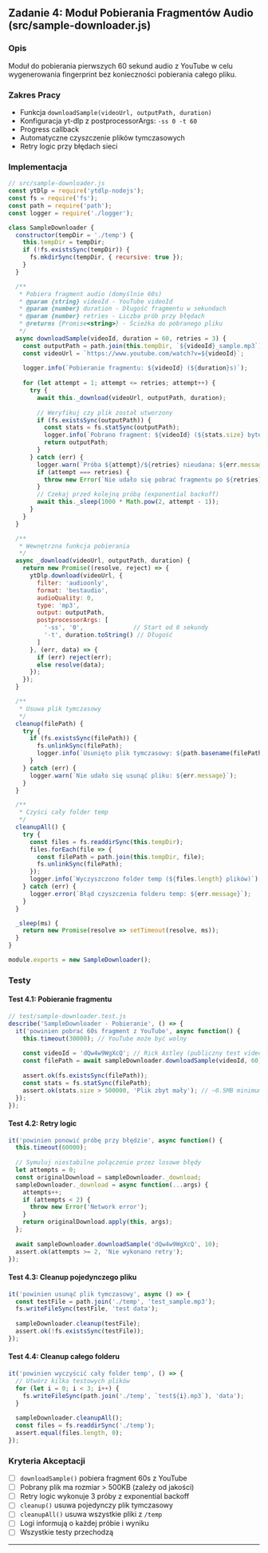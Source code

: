 ## Zadanie 4: Moduł Pobierania Fragmentów Audio (src/sample-downloader.js)

### Opis

Moduł do pobierania pierwszych 60 sekund audio z YouTube w celu wygenerowania fingerprint bez konieczności pobierania całego pliku.

### Zakres Pracy

- Funkcja `downloadSample(videoUrl, outputPath, duration)`
- Konfiguracja yt-dlp z postprocessorArgs: `-ss 0 -t 60`
- Progress callback
- Automatyczne czyszczenie plików tymczasowych
- Retry logic przy błędach sieci


### Implementacja

```javascript
// src/sample-downloader.js
const ytDlp = require('ytdlp-nodejs');
const fs = require('fs');
const path = require('path');
const logger = require('./logger');

class SampleDownloader {
  constructor(tempDir = './temp') {
    this.tempDir = tempDir;
    if (!fs.existsSync(tempDir)) {
      fs.mkdirSync(tempDir, { recursive: true });
    }
  }

  /**
   * Pobiera fragment audio (domyślnie 60s)
   * @param {string} videoId - YouTube videoId
   * @param {number} duration - Długość fragmentu w sekundach
   * @param {number} retries - Liczba prób przy błędach
   * @returns {Promise<string>} - Ścieżka do pobranego pliku
   */
  async downloadSample(videoId, duration = 60, retries = 3) {
    const outputPath = path.join(this.tempDir, `${videoId}_sample.mp3`);
    const videoUrl = `https://www.youtube.com/watch?v=${videoId}`;
    
    logger.info(`Pobieranie fragmentu: ${videoId} (${duration}s)`);
    
    for (let attempt = 1; attempt <= retries; attempt++) {
      try {
        await this._download(videoUrl, outputPath, duration);
        
        // Weryfikuj czy plik został utworzony
        if (fs.existsSync(outputPath)) {
          const stats = fs.statSync(outputPath);
          logger.info(`Pobrano fragment: ${videoId} (${stats.size} bytes)`);
          return outputPath;
        }
      } catch (err) {
        logger.warn(`Próba ${attempt}/${retries} nieudana: ${err.message}`);
        if (attempt === retries) {
          throw new Error(`Nie udało się pobrać fragmentu po ${retries} próbach`);
        }
        // Czekaj przed kolejną próbą (exponential backoff)
        await this._sleep(1000 * Math.pow(2, attempt - 1));
      }
    }
  }

  /**
   * Wewnętrzna funkcja pobierania
   */
  async _download(videoUrl, outputPath, duration) {
    return new Promise((resolve, reject) => {
      ytDlp.download(videoUrl, {
        filter: 'audioonly',
        format: 'bestaudio',
        audioQuality: 0,
        type: 'mp3',
        output: outputPath,
        postprocessorArgs: [
          '-ss', '0',              // Start od 0 sekundy
          '-t', duration.toString() // Długość
        ]
      }, (err, data) => {
        if (err) reject(err);
        else resolve(data);
      });
    });
  }

  /**
   * Usuwa plik tymczasowy
   */
  cleanup(filePath) {
    try {
      if (fs.existsSync(filePath)) {
        fs.unlinkSync(filePath);
        logger.info(`Usunięto plik tymczasowy: ${path.basename(filePath)}`);
      }
    } catch (err) {
      logger.warn(`Nie udało się usunąć pliku: ${err.message}`);
    }
  }

  /**
   * Czyści cały folder temp
   */
  cleanupAll() {
    try {
      const files = fs.readdirSync(this.tempDir);
      files.forEach(file => {
        const filePath = path.join(this.tempDir, file);
        fs.unlinkSync(filePath);
      });
      logger.info(`Wyczyszczono folder temp (${files.length} plików)`);
    } catch (err) {
      logger.error(`Błąd czyszczenia folderu temp: ${err.message}`);
    }
  }

  _sleep(ms) {
    return new Promise(resolve => setTimeout(resolve, ms));
  }
}

module.exports = new SampleDownloader();
```


### Testy

#### Test 4.1: Pobieranie fragmentu

```javascript
// test/sample-downloader.test.js
describe('SampleDownloader - Pobieranie', () => {
  it('powinien pobrać 60s fragment z YouTube', async function() {
    this.timeout(30000); // YouTube może być wolny
    
    const videoId = 'dQw4w9WgXcQ'; // Rick Astley (publiczny test video)
    const filePath = await sampleDownloader.downloadSample(videoId, 60);
    
    assert.ok(fs.existsSync(filePath));
    const stats = fs.statSync(filePath);
    assert.ok(stats.size > 500000, 'Plik zbyt mały'); // ~0.5MB minimum
  });
});
```


#### Test 4.2: Retry logic

```javascript
it('powinien ponowić próbę przy błędzie', async function() {
  this.timeout(60000);
  
  // Symuluj niestabilne połączenie przez losowe błędy
  let attempts = 0;
  const originalDownload = sampleDownloader._download;
  sampleDownloader._download = async function(...args) {
    attempts++;
    if (attempts < 2) {
      throw new Error('Network error');
    }
    return originalDownload.apply(this, args);
  };
  
  await sampleDownloader.downloadSample('dQw4w9WgXcQ', 10);
  assert.ok(attempts >= 2, 'Nie wykonano retry');
});
```


#### Test 4.3: Cleanup pojedynczego pliku

```javascript
it('powinien usunąć plik tymczasowy', async () => {
  const testFile = path.join('./temp', 'test_sample.mp3');
  fs.writeFileSync(testFile, 'test data');
  
  sampleDownloader.cleanup(testFile);
  assert.ok(!fs.existsSync(testFile));
});
```


#### Test 4.4: Cleanup całego folderu

```javascript
it('powinien wyczyścić cały folder temp', () => {
  // Utwórz kilka testowych plików
  for (let i = 0; i < 3; i++) {
    fs.writeFileSync(path.join('./temp', `test${i}.mp3`), 'data');
  }
  
  sampleDownloader.cleanupAll();
  const files = fs.readdirSync('./temp');
  assert.equal(files.length, 0);
});
```


### Kryteria Akceptacji

- [ ] `downloadSample()` pobiera fragment 60s z YouTube
- [ ] Pobrany plik ma rozmiar > 500KB (zależy od jakości)
- [ ] Retry logic wykonuje 3 próby z exponential backoff
- [ ] `cleanup()` usuwa pojedynczy plik tymczasowy
- [ ] `cleanupAll()` usuwa wszystkie pliki z `/temp`
- [ ] Logi informują o każdej próbie i wyniku
- [ ] Wszystkie testy przechodzą

***

